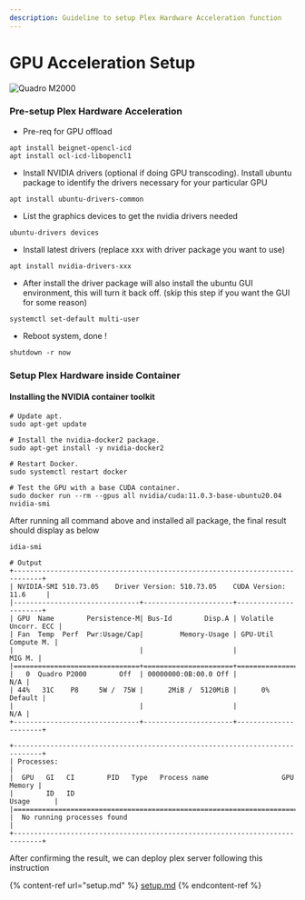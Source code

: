 ```yaml
---
description: Guideline to setup Plex Hardware Acceleration function
---
```


# GPU Acceleration Setup



![Quadro M2000](https://www.pny.com/productimages/4EAB7262-FDC4-4085-A75C-31EB2D772A57/images/PNY-Quadro-M2000-front-1.png)

### Pre-setup Plex Hardware Acceleration

* Pre-req for GPU offload

```
apt install beignet-opencl-icd
apt install ocl-icd-libopencl1
```

* Install NVIDIA drivers (optional if doing GPU transcoding). Install ubuntu package to identify the drivers necessary for your particular GPU

```
apt install ubuntu-drivers-common 
```

* List the graphics devices to get the nvidia drivers needed

```
ubuntu-drivers devices
```

* Install latest drivers (replace xxx with driver package you want to use)

```
apt install nvidia-drivers-xxx 
```

* After install the driver package will also install the ubuntu GUI environment, this will turn it back off. (skip this step if you want the GUI for some reason)

```
systemctl set-default multi-user
```

* Reboot system, done !

```
shutdown -r now
```

### Setup Plex Hardware inside Container

#### Installing the NVIDIA container toolkit

```
# Update apt.
sudo apt-get update

# Install the nvidia-docker2 package.
sudo apt-get install -y nvidia-docker2

# Restart Docker.
sudo systemctl restart docker

# Test the GPU with a base CUDA container.
sudo docker run --rm --gpus all nvidia/cuda:11.0.3-base-ubuntu20.04 nvidia-smi
```

After running all command above and installed all package, the final result should display as below

```
idia-smi

# Output
+-----------------------------------------------------------------------------+
| NVIDIA-SMI 510.73.05    Driver Version: 510.73.05    CUDA Version: 11.6     |
|-------------------------------+----------------------+----------------------+
| GPU  Name        Persistence-M| Bus-Id        Disp.A | Volatile Uncorr. ECC |
| Fan  Temp  Perf  Pwr:Usage/Cap|         Memory-Usage | GPU-Util  Compute M. |
|                               |                      |               MIG M. |
|===============================+======================+======================|
|   0  Quadro P2000        Off  | 00000000:0B:00.0 Off |                  N/A |
| 44%   31C    P8     5W /  75W |      2MiB /  5120MiB |      0%      Default |
|                               |                      |                  N/A |
+-------------------------------+----------------------+----------------------+
                                                                               
+-----------------------------------------------------------------------------+
| Processes:                                                                  |
|  GPU   GI   CI        PID   Type   Process name                  GPU Memory |
|        ID   ID                                                   Usage      |
|=============================================================================|
|  No running processes found                                                 |
+-----------------------------------------------------------------------------+
```

After confirming the result, we can deploy plex server following this instruction

{% content-ref url="setup.md" %}
[setup.md](setup.md)
{% endcontent-ref %}
